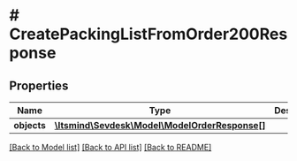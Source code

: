 # # CreatePackingListFromOrder200Response

## Properties

Name | Type | Description | Notes
------------ | ------------- | ------------- | -------------
**objects** | [**\Itsmind\Sevdesk\Model\ModelOrderResponse[]**](ModelOrderResponse.md) |  | [optional]

[[Back to Model list]](../../README.md#models) [[Back to API list]](../../README.md#endpoints) [[Back to README]](../../README.md)
